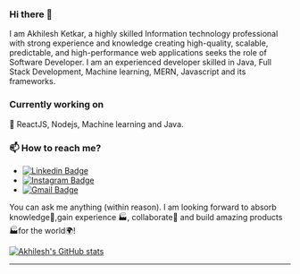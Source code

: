 ### Hi there 👋



I am Akhilesh Ketkar, a highly skilled Information technology professional with strong experience and knowledge creating high-quality, scalable, predictable, and high-performance web applications seeks the role of Software Developer. I am an experienced developer skilled in Java, Full Stack Development, Machine learning, MERN, Javascript and its frameworks. 


### Currently working on
🔭 ReactJS, Nodejs, Machine learning and Java.

### 📫 How to reach me?
- [![Linkedin Badge](https://img.shields.io/badge/-AkhileshKetkar-blue?style=flat-square&logo=Linkedin&logoColor=white&link=https://www.linkedin.com/in/akhilesh-ketkar/)](https://www.linkedin.com/in/akhilesh-ketkar/) 
- [![Instagram Badge](https://img.shields.io/badge/-akhileshketkar-e4405f?style=flat-square&logo=Instagram&logoColor=white&link=https://www.instagram.com/akhileshketkar/)](https://www.instagram.com/akhileshketkar/)
- [![Gmail Badge](https://img.shields.io/badge/-ketkarakhilesh@gmail.com-d14836?style=flat-square&logo=Gmail&logoColor=white&link=mailto:ketkarakhilesh@gmail.com)](mailto:ketkarakhilesh@gmail.com)



You can ask me anything (within reason). I am looking forward to absorb knowledge🧠,gain experience 🏭, collaborate🤝 and build amazing products 🏭for the world🌍!

[![Akhilesh's GitHub stats](https://github-readme-stats.vercel.app/api?username=HekarKet)](https://github.com/?username=HekarKet&count_private=true)

<!-- [![Top Langs](https://github-readme-stats.vercel.app/api/top-langs/?username=HekarKet)](https://github.com/HekarKet/github-readme-stats) -->

***



<!--
**HekarKET/HekarKET** is a ✨ _special_ ✨ repository because its `README.md` (this file) appears on your GitHub profile.

Here are some ideas to get you started:

- 🔭 I’m currently working on ...
- 🌱 I’m currently learning ...
- 👯 I’m looking to collaborate on ...
- 🤔 I’m looking for help with ...
- 💬 Ask me about ...
- 📫 How to reach me: ...
- 😄 Pronouns: ...
- ⚡ Fun fact: ...
-->
